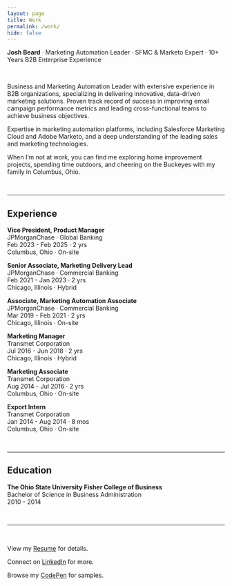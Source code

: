 ```yaml
---
layout: page
title: Work
permalink: /work/
hide: false
---
```


**Josh Beard** · Marketing Automation Leader · SFMC & Marketo Expert · 10+ Years B2B Enterprise Experience 

&nbsp;

Business and Marketing Automation Leader with extensive experience in B2B organizations, specializing in delivering innovative, data-driven marketing solutions. Proven track record of success in improving email campaign performance metrics and leading cross-functional teams to achieve business objectives. 

Expertise in marketing automation platforms, including Salesforce Marketing Cloud and Adobe Marketo, and a deep understanding of the leading sales and marketing technologies. 

When I’m not at work, you can find me exploring home improvement projects, spending time outdoors, and cheering on the Buckeyes with my family in Columbus, Ohio. 

&nbsp; 

---

## Experience  

**Vice President, Product Manager**  
JPMorganChase · Global Banking  
Feb 2023 - Feb 2025 · 2 yrs  
Columbus, Ohio · On-site  

**Senior Associate, Marketing Delivery Lead**  
JPMorganChase · Commercial Banking  
Feb 2021 - Jan 2023 · 2 yrs  
Chicago, Illinois · Hybrid  

**Associate, Marketing Automation Associate**  
JPMorganChase · Commercial Banking  
Mar 2019 - Feb 2021 · 2 yrs  
Chicago, Illinois · On-site  

**Marketing Manager**  
Transmet Corporation  
Jul 2016 - Jun 2018 · 2 yrs  
Chicago, Illinois · Hybrid  

**Marketing Associate**  
Transmet Corporation  
Aug 2014 - Jul 2016 · 2 yrs  
Columbus, Ohio · On-site  

**Export Intern**  
Transmet Corporation  
Jan 2014 - Aug 2014 · 8 mos  
Columbus, Ohio · On-site  

&nbsp;

---

## Education  

**The Ohio State University Fisher College of Business**  
Bachelor of Science in Business Administration  
2010 - 2014  

&nbsp;

---

&nbsp;

View my <a href="https://joshbeard.xyz/img/other/Josh-Beard-Resume-2025.pdf" title="Josh Beard Resume 2025" target="_blank" rel="noopener noreferrer">Resume</a> for details.  


Connect on <a href="https://www.linkedin.com/in/joshbeardxyz/" title="Josh Beard on LinkedIn" target="_blank" rel="noopener noreferrer">LinkedIn</a> for&nbsp;more.  


Browse my <a href="https://codepen.io/JoshBeard" title="Josh Beard on CodePen" target="_blank" rel="noopener noreferrer">CodePen</a> for&nbsp;samples.  


